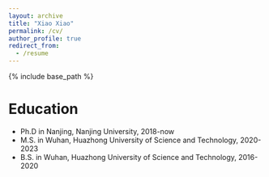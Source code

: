 ```yaml
---
layout: archive
title: "Xiao Xiao"
permalink: /cv/
author_profile: true
redirect_from:
  - /resume
---
```


{% include base_path %}

Education
======
* Ph.D in Nanjing, Nanjing University, 2018-now
* M.S. in Wuhan, Huazhong University of Science and Technology, 2020-2023
* B.S. in Wuhan, Huazhong University of Science and Technology, 2016-2020
  

